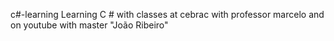 c#-learning
Learning C # with classes at cebrac with professor marcelo and on youtube with master "João Ribeiro"
